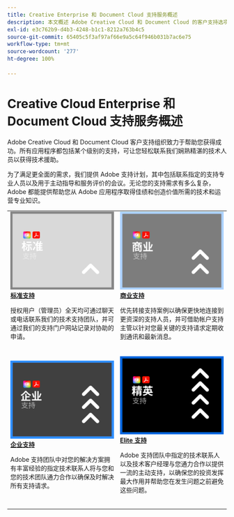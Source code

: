 ```yaml
---
title: Creative Enterprise 和 Document Cloud 支持服务概述
description: 本文概述 Adobe Creative Cloud 和 Document Cloud 的客户支持选项。这些选项包括标准、商业、企业和 Elite。
exl-id: e3c762b9-d4b3-4248-b1c1-8212a763b4c5
source-git-commit: 65405c5f3af97af66e9a5c64f946b031b7ac6e75
workflow-type: tm+mt
source-wordcount: '277'
ht-degree: 100%

---
```


# Creative Cloud Enterprise 和 Document Cloud 支持服务概述

Adobe Creative Cloud 和 Document Cloud 客户支持组织致力于帮助您获得成功。所有应用程序都包括某个级别的支持，可让您轻松联系我们娴熟精湛的技术人员以获得技术援助。

为了满足更全面的需求，我们提供 Adobe 支持计划，其中包括联系指定的支持专业人员以及用于主动指导和服务评价的会议。无论您的支持需求有多么复杂，Adobe 都能提供帮助您从 Adobe 应用程序取得佳绩和创造价值所需的技术和运营专业知识。

<table style="table-layout:fixed">
<tr>
  <td>
    <a href="assets/DMeStandardSupportDatasheet_2022.pdf">
    <img alt="标准" src="assets/STANDARDSupportThumbnailCC.png"/>
    </a>
    <div>
    <a href="assets/DMeStandardSupportDatasheet_2022.pdf"><strong>标准支持</strong></a> 
    </div>
    <p>授权用户（管理员）全天均可通过聊天或电话联系我们的技术支持团队，并可通过我们的支持门户网站记录对协助的申请。 </p>
    <br>
  </td>
  <td>
    <a href="assets/DMeBusinessSupportDatasheet_2022.pdf">
      <img alt="商业" src="assets/BusinessSupportThumbnailCC.png">
    </a>
    <div>
    <a href="assets/DMeBusinessSupportDatasheet_2022.pdf"><strong>商业支持</strong></a>
    </div>
    <p>优先转接支持案例以确保更快地连接到更资深的支持人员，并可借助帐户支持主管以针对您最关键的支持请求定期收到通讯和最新消息。</p>
    <br>
  </td>
</tr>
<tr>
  <td>
    <a href="assets/DMeEnterpriseSupportDatasheet_2022.pdf">
    <img alt="企业" src="assets/EnterpriseSupportThumbnailxx.png"/>
    </a>
    <div>
    <a href="assets/DMeEnterpriseSupportDatasheet_2022.pdf"><strong>企业支持</strong></a>
    </div>
    <p>Adobe 支持团队中对您的解决方案拥有丰富经验的指定技术联系人将与您和您的技术团队通力合作以确保及时解决所有支持请求。</p>
    <br>
  </td>
  <td>
    <a href="assets/DMeEliteSupportDatasheet_2022.pdf">
      <img alt="Elite" src="assets/EliteSupportThumbnailcc.png">
    </a>
    <div>
    <a href="assets/DMeEliteSupportDatasheet_2022.pdf"><strong>Elite 支持</strong></a>
    </div>
    <p>Adobe 支持团队中指定的技术联系人以及技术客户经理与您通力合作以提供一流的主动支持，以确保您的投资发挥最大作用并帮助您在发生问题之前避免这些问题。</p>
    <br>
  </td>
</tr>
</table>
